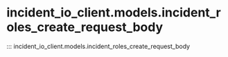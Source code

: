 # incident_io_client.models.incident_roles_create_request_body

::: incident_io_client.models.incident_roles_create_request_body